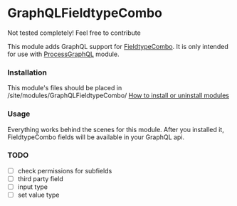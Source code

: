 GraphQLFieldtypeCombo
=========================
Not tested completely! Feel free to contribute

This module adds GraphQL support for [FieldtypeCombo](https://processwire.com/store/pro-fields/combo/). It is only intended for 
use with [ProcessGraphQL](https://github.com/dadish/ProcessGraphQL#processgraphql) module.

### Installation
This module's files should be placed in /site/modules/GraphQLFieldtypeCombo/ 
[How to install or uninstall modules](http://modules.processwire.com/install-uninstall/)

### Usage
Everything works behind the scenes for this module. After you installed it, FieldtypeCombo fields will be available in your GraphQL api.

### TODO
- [ ] check permissions for subfields
- [ ] third party field
- [ ] input type
- [ ] set value type